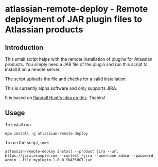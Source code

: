 # atlassian-remote-deploy - Remote deployment of JAR plugin files to Atlassian products

## Introduction

This small script helps with the remote installation of plugins for Atlassian products. You simply need a JAR file
of the plugin and run this script to install it on a remote server.

The script uploads the file and checks for a valid installation.

This is currently alpha software and only supports JIRA.

It is based on [Randall Hunt's idea on this](http://ranman.com/jira-plugin-api/). Thanks!

## Usage

To install run

    npm install -g atlassian-remote-deploy

To run the script, use:

    atlassian-remote-deploy install --product jira --url https://jira.example.com --context /jira --username admin --password admin --file myplugin-1.0.0-SNAPSHOT.jar